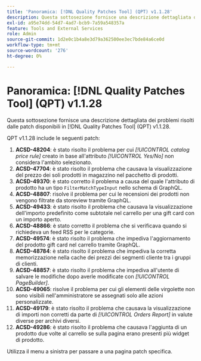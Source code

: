 ```yaml
---
title: 'Panoramica: [!DNL Quality Patches Tool] (QPT) v1.1.28'
description: Questa sottosezione fornisce una descrizione dettagliata dei problemi risolti dalle patch disponibili in  [!DNL Quality Patches Tool] (QPT) v1.1.28.
exl-id: a95e74dd-54d7-4ad7-bcb9-7a59a548357a
feature: Tools and External Services
role: Admin
source-git-commit: 1d2e0c1b4a8e3d79a362500ee3ec7bde84a6ce0d
workflow-type: tm+mt
source-wordcount: '276'
ht-degree: 0%

---
```


# Panoramica: [!DNL Quality Patches Tool] (QPT) v1.1.28

Questa sottosezione fornisce una descrizione dettagliata dei problemi risolti dalle patch disponibili in [!DNL Quality Patches Tool] (QPT) v1.1.28.

QPT v1.1.28 include le seguenti patch:

1. **ACSD-48204**: è stato risolto il problema per cui *[!UICONTROL catalog price rule]* creato in base all&#39;attributo *[!UICONTROL Yes/No]* non considera l&#39;ambito selezionato.
1. **ACSD-47704**: è stato risolto il problema che causava la visualizzazione del prezzo dei soli prodotti in magazzino nel pacchetto di prodotti.
1. **ACSD-49370**: è stato corretto il problema a causa del quale l&#39;attributo di prodotto ha un tipo `FilterMatchTypeInput` nello schema di GraphQL.
1. **ACSD-48807**: risolve il problema per cui le recensioni dei prodotti non vengono filtrate da storeview tramite GraphQL.
1. **ACSD-49433**: è stato risolto il problema che causava la visualizzazione dell&#39;importo predefinito come subtotale nel carrello per una gift card con un importo aperto.
1. **ACSD-48866**: è stato corretto il problema che si verificava quando si richiedeva un feed RSS per le categorie.
1. **ACSD-49574**: è stato risolto il problema che impediva l&#39;aggiornamento del prodotto gift card nel carrello tramite GraphQL.
1. **ACSD-48784**: è stato risolto il problema che impediva la corretta memorizzazione nella cache dei prezzi dei segmenti cliente tra i gruppi di clienti.
1. **ACSD-48857**: è stato risolto il problema che impediva all&#39;utente di salvare le modifiche dopo averle modificate con *[!UICONTROL PageBuilder]*.
1. **ACSD-49065**: risolve il problema per cui gli elementi delle virgolette non sono visibili nell&#39;amministratore se assegnati solo alle azioni personalizzate.
1. **ACSD-49179**: è stato risolto il problema che causava la visualizzazione di importi non corretti da parte di *[!UICONTROL Orders Report]* in valute diverse per archivi diversi.
1. **ACSD-49286**: è stato risolto il problema che causava l&#39;aggiunta di un prodotto due volte al carrello se sulla pagina erano presenti più widget di prodotto.

Utilizza il menu a sinistra per passare a una pagina patch specifica.
